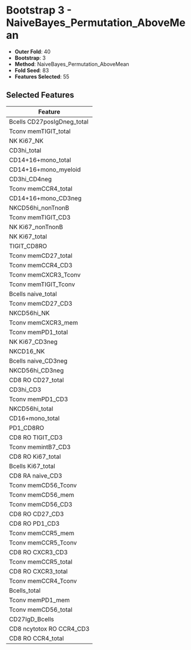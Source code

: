 # Bootstrap 3 - NaiveBayes_Permutation_AboveMean

- **Outer Fold**: 40
- **Bootstrap**: 3
- **Method**: NaiveBayes_Permutation_AboveMean
- **Fold Seed**: 83
- **Features Selected**: 55

## Selected Features

| Feature |
|---------|
| Bcells CD27posIgDneg_total |
| Tconv memTIGIT_total |
| NK Ki67_NK |
| CD3hi_total |
| CD14+16+mono_total |
| CD14+16+mono_myeloid |
| CD3hi_CD4neg |
| Tconv memCCR4_total |
| CD14+16+mono_CD3neg |
| NKCD56hi_nonTnonB |
| Tconv memTIGIT_CD3 |
| NK Ki67_nonTnonB |
| NK Ki67_total |
| TIGIT_CD8RO |
| Tconv memCD27_total |
| Tconv memCCR4_CD3 |
| Tconv memCXCR3_Tconv |
| Tconv memTIGIT_Tconv |
| Bcells naive_total |
| Tconv memCD27_CD3 |
| NKCD56hi_NK |
| Tconv memCXCR3_mem |
| Tconv memPD1_total |
| NK Ki67_CD3neg |
| NKCD16_NK |
| Bcells naive_CD3neg |
| NKCD56hi_CD3neg |
| CD8 RO CD27_total |
| CD3hi_CD3 |
| Tconv memPD1_CD3 |
| NKCD56hi_total |
| CD16+mono_total |
| PD1_CD8RO |
| CD8 RO TIGIT_CD3 |
| Tconv memintB7_CD3 |
| CD8 RO Ki67_total |
| Bcells Ki67_total |
| CD8 RA naive_CD3 |
| Tconv memCD56_Tconv |
| Tconv memCD56_mem |
| Tconv memCD56_CD3 |
| CD8 RO CD27_CD3 |
| CD8 RO PD1_CD3 |
| Tconv memCCR5_mem |
| Tconv memCCR5_Tconv |
| CD8 RO CXCR3_CD3 |
| Tconv memCCR5_total |
| CD8 RO CXCR3_total |
| Tconv memCCR4_Tconv |
| Bcells_total |
| Tconv memPD1_mem |
| Tconv memCD56_total |
| CD27IgD_Bcells |
| CD8 ncytotox RO CCR4_CD3 |
| CD8 RO CCR4_total |
